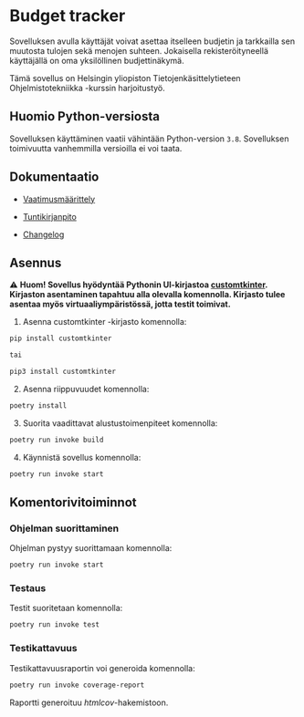 # Budget tracker

Sovelluksen avulla käyttäjät voivat asettaa itselleen budjetin ja tarkkailla sen muutosta tulojen sekä menojen suhteen. Jokaisella rekisteröityneellä käyttäjällä on oma yksilöllinen budjettinäkymä.

Tämä sovellus on Helsingin yliopiston Tietojenkäsittelytieteen Ohjelmistotekniikka -kurssin harjoitustyö.

## Huomio Python-versiosta

Sovelluksen käyttäminen vaatii vähintään Python-version `3.8`. Sovelluksen toimivuutta vanhemmilla versioilla ei voi taata.

## Dokumentaatio

- [Vaatimusmäärittely](dokumentaatio/vaatimusmaarittely.md)

- [Tuntikirjanpito](dokumentaatio/tuntikirjanpito.md)

- [Changelog](dokumentaatio/changelog.md)

## Asennus

⚠️ **Huom! Sovellus hyödyntää Pythonin UI-kirjastoa [customtkinter](https://github.com/TomSchimansky/CustomTkinter). Kirjaston asentaminen tapahtuu alla olevalla komennolla. Kirjasto tulee asentaa myös virtuaaliympäristössä, jotta testit toimivat.**

1. Asenna customtkinter -kirjasto komennolla:

```bash
pip install customtkinter

tai

pip3 install customtkinter
```

2. Asenna riippuvuudet komennolla:

```bash
poetry install
```

3. Suorita vaadittavat alustustoimenpiteet komennolla:

```bash
poetry run invoke build
```

4. Käynnistä sovellus komennolla:

```bash
poetry run invoke start
```

## Komentorivitoiminnot

### Ohjelman suorittaminen

Ohjelman pystyy suorittamaan komennolla:

```bash
poetry run invoke start
```

### Testaus

Testit suoritetaan komennolla:

```bash
poetry run invoke test
```

### Testikattavuus

Testikattavuusraportin voi generoida komennolla:

```bash
poetry run invoke coverage-report
```

Raportti generoituu _htmlcov_-hakemistoon.
